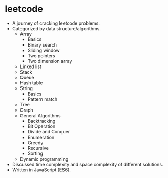 # leetcode

- A journey of cracking leetcode problems.
- Categorized by data structure/algorithms.
  - Array
    - Basics
    - Binary search
    - Sliding window
    - Two pointers
    - Two dimension array
  - Linked list
  - Stack
  - Queue
  - Hash table
  - String
    - Basics
    - Pattern match
  - Tree
  - Graph
  - General Algorithms
    - Backtracking
    - Bit Operation
    - Divide and Conquer
    - Enumeration
    - Greedy
    - Recursive
    - Sorting
  - Dynamic programming
- Discussed time complexity and space complexity of different solutions.
- Written in JavaScript (ES6).
